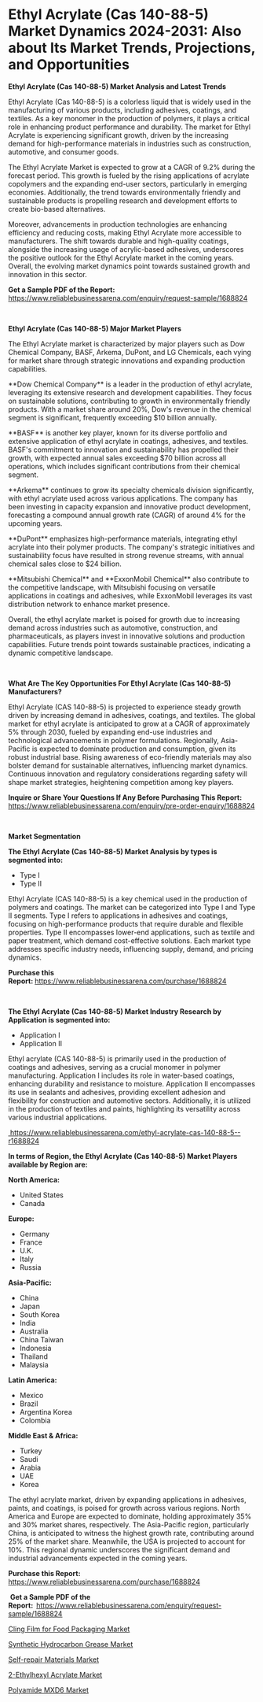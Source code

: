 <p><h1>Ethyl Acrylate (Cas 140-88-5) Market Dynamics 2024-2031: Also about Its Market Trends, Projections, and Opportunities</h1></p><p><strong>Ethyl Acrylate (Cas 140-88-5) Market Analysis and Latest Trends</strong></p>
<p><p>Ethyl Acrylate (Cas 140-88-5) is a colorless liquid that is widely used in the manufacturing of various products, including adhesives, coatings, and textiles. As a key monomer in the production of polymers, it plays a critical role in enhancing product performance and durability. The market for Ethyl Acrylate is experiencing significant growth, driven by the increasing demand for high-performance materials in industries such as construction, automotive, and consumer goods.</p><p>The Ethyl Acrylate Market is expected to grow at a CAGR of 9.2% during the forecast period. This growth is fueled by the rising applications of acrylate copolymers and the expanding end-user sectors, particularly in emerging economies. Additionally, the trend towards environmentally friendly and sustainable products is propelling research and development efforts to create bio-based alternatives.</p><p>Moreover, advancements in production technologies are enhancing efficiency and reducing costs, making Ethyl Acrylate more accessible to manufacturers. The shift towards durable and high-quality coatings, alongside the increasing usage of acrylic-based adhesives, underscores the positive outlook for the Ethyl Acrylate market in the coming years. Overall, the evolving market dynamics point towards sustained growth and innovation in this sector.</p></p>
<p><strong>Get a Sample PDF of the Report:&nbsp;</strong> <a href="https://www.reliablebusinessarena.com/enquiry/request-sample/1688824?utm_campaign=1294&utm_medium=2&utm_source=Github&utm_content=ia&utm_term=17102024&utm_id=ethyl-acrylate-cas-140-88-5">https://www.reliablebusinessarena.com/enquiry/request-sample/1688824</a></p>
<p>&nbsp;</p>
<p><strong>Ethyl Acrylate (Cas 140-88-5) Major Market Players</strong></p>
<p><p>The Ethyl Acrylate market is characterized by major players such as Dow Chemical Company, BASF, Arkema, DuPont, and LG Chemicals, each vying for market share through strategic innovations and expanding production capabilities. </p><p>**Dow Chemical Company** is a leader in the production of ethyl acrylate, leveraging its extensive research and development capabilities. They focus on sustainable solutions, contributing to growth in environmentally friendly products. With a market share around 20%, Dow's revenue in the chemical segment is significant, frequently exceeding $10 billion annually.</p><p>**BASF** is another key player, known for its diverse portfolio and extensive application of ethyl acrylate in coatings, adhesives, and textiles. BASF's commitment to innovation and sustainability has propelled their growth, with expected annual sales exceeding $70 billion across all operations, which includes significant contributions from their chemical segment.</p><p>**Arkema** continues to grow its specialty chemicals division significantly, with ethyl acrylate used across various applications. The company has been investing in capacity expansion and innovative product development, forecasting a compound annual growth rate (CAGR) of around 4% for the upcoming years.</p><p>**DuPont** emphasizes high-performance materials, integrating ethyl acrylate into their polymer products. The company's strategic initiatives and sustainability focus have resulted in strong revenue streams, with annual chemical sales close to $24 billion.</p><p>**Mitsubishi Chemical** and **ExxonMobil Chemical** also contribute to the competitive landscape, with Mitsubishi focusing on versatile applications in coatings and adhesives, while ExxonMobil leverages its vast distribution network to enhance market presence.</p><p>Overall, the ethyl acrylate market is poised for growth due to increasing demand across industries such as automotive, construction, and pharmaceuticals, as players invest in innovative solutions and production capabilities. Future trends point towards sustainable practices, indicating a dynamic competitive landscape.</p></p>
<p>&nbsp;</p>
<p><strong>What Are The Key Opportunities For Ethyl Acrylate (Cas 140-88-5) Manufacturers?</strong></p>
<p><p>Ethyl Acrylate (CAS 140-88-5) is projected to experience steady growth driven by increasing demand in adhesives, coatings, and textiles. The global market for ethyl acrylate is anticipated to grow at a CAGR of approximately 5% through 2030, fueled by expanding end-use industries and technological advancements in polymer formulations. Regionally, Asia-Pacific is expected to dominate production and consumption, given its robust industrial base. Rising awareness of eco-friendly materials may also bolster demand for sustainable alternatives, influencing market dynamics. Continuous innovation and regulatory considerations regarding safety will shape market strategies, heightening competition among key players.</p></p>
<p><strong>Inquire or Share Your Questions If Any Before Purchasing This Report:</strong> <a href="https://www.reliablebusinessarena.com/enquiry/pre-order-enquiry/1688824?utm_campaign=1294&utm_medium=2&utm_source=Github&utm_content=ia&utm_term=17102024&utm_id=ethyl-acrylate-cas-140-88-5">https://www.reliablebusinessarena.com/enquiry/pre-order-enquiry/1688824</a></p>
<p>&nbsp;</p>
<p><strong>Market Segmentation</strong></p>
<p><strong>The Ethyl Acrylate (Cas 140-88-5) Market Analysis by types is segmented into:</strong></p>
<p><ul><li>Type I</li><li>Type II</li></ul></p>
<p><p>Ethyl Acrylate (CAS 140-88-5) is a key chemical used in the production of polymers and coatings. The market can be categorized into Type I and Type II segments. Type I refers to applications in adhesives and coatings, focusing on high-performance products that require durable and flexible properties. Type II encompasses lower-end applications, such as textile and paper treatment, which demand cost-effective solutions. Each market type addresses specific industry needs, influencing supply, demand, and pricing dynamics.</p></p>
<p><strong>Purchase this Report:&nbsp;</strong><a href="https://www.reliablebusinessarena.com/purchase/1688824?utm_campaign=1294&utm_medium=2&utm_source=Github&utm_content=ia&utm_term=17102024&utm_id=ethyl-acrylate-cas-140-88-5">https://www.reliablebusinessarena.com/purchase/1688824</a></p>
<p>&nbsp;</p>
<p><strong>The Ethyl Acrylate (Cas 140-88-5) Market Industry Research by Application is segmented into:</strong></p>
<p><ul><li>Application I</li><li>Application II</li></ul></p>
<p><p>Ethyl acrylate (CAS 140-88-5) is primarily used in the production of coatings and adhesives, serving as a crucial monomer in polymer manufacturing. Application I includes its role in water-based coatings, enhancing durability and resistance to moisture. Application II encompasses its use in sealants and adhesives, providing excellent adhesion and flexibility for construction and automotive sectors. Additionally, it is utilized in the production of textiles and paints, highlighting its versatility across various industrial applications.</p></p>
<p><a href="https://www.reliablebusinessarena.com/ethyl-acrylate-cas-140-88-5--r1688824?utm_campaign=1294&utm_medium=2&utm_source=Github&utm_content=ia&utm_term=17102024&utm_id=ethyl-acrylate-cas-140-88-5">&nbsp;https://www.reliablebusinessarena.com/ethyl-acrylate-cas-140-88-5--r1688824</a></p>
<p><strong>In terms of Region, the Ethyl Acrylate (Cas 140-88-5) Market Players available by Region are:</strong></p>
<p>
    <p> <strong> North America: </strong>
        <ul>
            <li>United States</li>
            <li>Canada</li>
        </ul>
        </p> 
    <p> <strong> Europe: </strong>
        <ul>
            <li>Germany</li>
            <li>France</li>
            <li>U.K.</li>
            <li>Italy</li>
            <li>Russia</li>
        </ul>
        </p> 
    <p> <strong> Asia-Pacific: </strong>
        <ul>
            <li>China</li>
            <li>Japan</li>
            <li>South Korea</li>
            <li>India</li>
            <li>Australia</li>
            <li>China Taiwan</li>
            <li>Indonesia</li>
            <li>Thailand</li>
            <li>Malaysia</li>
        </ul>
        </p> 
    <p> <strong> Latin America: </strong>
        <ul>
            <li>Mexico</li>
            <li>Brazil</li>
            <li>Argentina Korea</li>
            <li>Colombia</li>
        </ul>
        </p> 
    <p> <strong> Middle East & Africa: </strong>
        <ul>
            <li>Turkey</li>
            <li>Saudi</li>
            <li>Arabia</li>
            <li>UAE</li>
            <li>Korea</li>
        </ul>
    </p>
    </p>
<p><p>The ethyl acrylate market, driven by expanding applications in adhesives, paints, and coatings, is poised for growth across various regions. North America and Europe are expected to dominate, holding approximately 35% and 30% market shares, respectively. The Asia-Pacific region, particularly China, is anticipated to witness the highest growth rate, contributing around 25% of the market share. Meanwhile, the USA is projected to account for 10%. This regional dynamic underscores the significant demand and industrial advancements expected in the coming years.</p></p>
<p><strong>Purchase this Report: </strong><a href="https://www.reliablebusinessarena.com/purchase/1688824?utm_campaign=1294&utm_medium=2&utm_source=Github&utm_content=ia&utm_term=17102024&utm_id=ethyl-acrylate-cas-140-88-5">https://www.reliablebusinessarena.com/purchase/1688824</a></p>
<p>&nbsp;<strong>Get a Sample PDF of the Report:&nbsp;&nbsp;</strong><a href="https://www.reliablebusinessarena.com/enquiry/request-sample/1688824?utm_campaign=1294&utm_medium=2&utm_source=Github&utm_content=ia&utm_term=17102024&utm_id=ethyl-acrylate-cas-140-88-5">https://www.reliablebusinessarena.com/enquiry/request-sample/1688824</a></p>
<p><strong></strong></p>
<p><p><a href="https://www.linkedin.com/pulse/cling-film-food-packaging-market-consolidation-impact-structure-h3tbf?utm_campaign=1294&utm_medium=2&utm_source=Github&utm_content=ia&utm_term=17102024&utm_id=ethyl-acrylate-cas-140-88-5">Cling Film for Food Packaging Market</a></p><p><a href="https://www.linkedin.com/pulse/unlocking-growth-potential-strategic-analysis-synthetic-hydrocarbon-8shvf?utm_campaign=1294&utm_medium=2&utm_source=Github&utm_content=ia&utm_term=17102024&utm_id=ethyl-acrylate-cas-140-88-5">Synthetic Hydrocarbon Grease Market</a></p><p><a href="https://github.com/WillieWoodard/Market-Research-Report-List-6/blob/main/self-repair-materials-market.md?utm_campaign=1294&utm_medium=2&utm_source=Github&utm_content=ia&utm_term=17102024&utm_id=ethyl-acrylate-cas-140-88-5">Self-repair Materials Market</a></p><p><a href="https://github.com/marloy8/Market-Research-Report-List-6/blob/main/2-ethylhexyl-acrylate-market.md?utm_campaign=1294&utm_medium=2&utm_source=Github&utm_content=ia&utm_term=17102024&utm_id=ethyl-acrylate-cas-140-88-5">2-Ethylhexyl Acrylate Market</a></p><p><a href="https://www.linkedin.com/pulse/investing-polyamide-mxd6-market-trends-leading-products-regional-vnjmf?utm_campaign=1294&utm_medium=2&utm_source=Github&utm_content=ia&utm_term=17102024&utm_id=ethyl-acrylate-cas-140-88-5">Polyamide MXD6 Market</a></p></p>